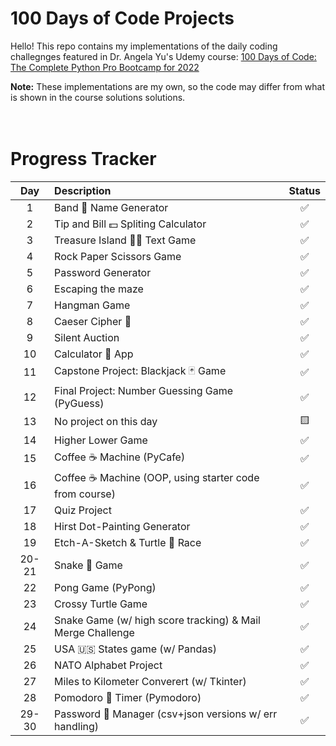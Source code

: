# 100 Days of Code Projects

Hello! This repo contains my implementations of the daily coding challegnges featured in Dr. Angela Yu's Udemy course: [100 Days of Code: The Complete Python Pro Bootcamp for 2022](https://www.udemy.com/course/100-days-of-code/)

**Note:** These implementations are my own, so the code may differ from what is shown in the course solutions solutions.  
<br>
<br>
# Progress Tracker

| Day    | Description   | Status    |
| :------: | :------------- | :-------: |
| 1     | Band 🎸 Name Generator | ✅  |
| 2     | Tip and Bill 💵 Spliting Calculator | ✅  |
| 3     | Treasure Island 🏴‍☠️ Text Game | ✅  |
| 4     | Rock Paper Scissors Game | ✅  |
| 5     | Password Generator | ✅  |
| 6     | Escaping the maze | ✅  |
| 7     | Hangman Game | ✅  |
| 8     | Caeser Cipher 🔐| ✅  |
| 9     | Silent Auction | ✅  |
| 10    | Calculator 🧮 App | ✅  |
| 11    | Capstone Project: Blackjack 🃏 Game | ✅  |
| 12    | Final Project: Number Guessing Game  (PyGuess) | ✅  |
| 13    | No project on this day | 🟨 |
| 14    | Higher Lower Game | ✅  |
| 15    | Coffee ☕️ Machine (PyCafe) | ✅  |
| 16    | Coffee ☕️ Machine (OOP, using starter code from course) | ✅  |
| 17    | Quiz Project | ✅  |
| 18    | Hirst Dot-Painting Generator | ✅  |
| 19    | Etch-A-Sketch & Turtle 🐢 Race | ✅  |
| 20-21 | Snake 🐍 Game| ✅  |
| 22 | Pong Game (PyPong)| ✅  |
| 23 | Crossy Turtle Game| ✅  |
| 24 | Snake Game (w/ high score tracking) & Mail Merge Challenge| ✅  |
| 25 | USA 🇺🇸 States game (w/ Pandas) | ✅  |
| 26 | NATO Alphabet Project | ✅  |
| 27 | Miles to Kilometer Converert (w/ Tkinter) | ✅  |
| 28 | Pomodoro 🍅 Timer (Pymodoro) | ✅  |
| 29-30 | Password 🔐  Manager (csv+json versions w/ err handling) | ✅  |